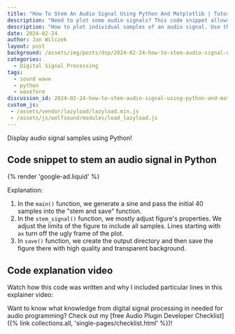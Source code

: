 ```yaml
---
title: "How To Stem An Audio Signal Using Python And Matplotlib | Tutorial For Beginners"
description: "Need to plot some audio signals? This code snippet allows you to easily plot any audio signal as a continuous waveform (+ explainer video)."
description: "How to plot individual samples of an audio signal. Use the stem plot. This tutorial + explainer video shows you how to do it in Python"
date: 2024-02-24
author: Jan Wilczek
layout: post
background: /assets/img/posts/dsp/2024-02-24-how-to-stem-audio-signal-using-python-and-matplotlib/Thumbnail.webp
categories:
  - Digital Signal Processing
tags:
  - sound wave
  - python
  - waveform
discussion_id: 2024-02-24-how-to-stem-audio-signal-using-python-and-matplotlib
custom_js:
 - /assets/vendor/lazyload/lazyload.min.js
 - /assets/js/wolfsound/modules/load_lazyload.js
---
```

Display audio signal samples using Python!

## Code snippet to stem an audio signal in Python

<script src="https://gist.github.com/JanWilczek/8ad9f37b2a10a77785947374487047a0.js"></script>

{% render 'google-ad.liquid' %}

Explanation:

1. In the `main()` function, we generate a sine and pass the initial 40 samples into the "stem and save" function.
2. In the `stem_signal()` function, we mostly adjust figure's properties. We adjust the limits of the figure to include all samples. Lines starting with `ax` turn off the ugly frame of the plot.
3. In `save()` function, we create the output directory and then save the figure there with high quality and transparent background.

## Code explanation video

Watch how this code was written and why I included particular lines in this explainer video:

<!-- TODO -->

Want to know what knowledge from digital signal processing in needed for audio programming? Check out my [free Audio Plugin Developer Checklist]({% link collections.all, 'single-pages/checklist.html' %})!
